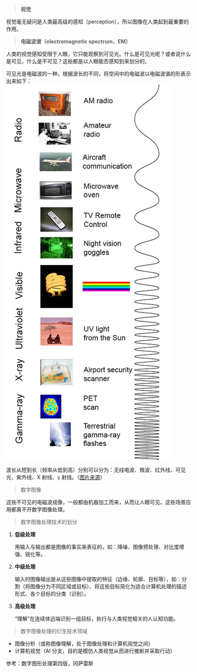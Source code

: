 > **视觉**

视觉毫无疑问是人类最高级的感知（perception），所以图像在人类起到最重要的作用。



> **电磁波谱（electromagnetic spectrum，EM）**

人类的视觉感知受限于人眼，它只能观察到可见光。什么是可见光呢？或者说什么是可见，什么是不可见？这些都是以人眼能否感知到来划分的。

可见光是电磁波的一种，根据波长的不同，将空间中的电磁波以电磁波谱的形表示出来如下：
![](https://raw.githubusercontent.com/huibazdy/TyporaPicture/main/EM_spectrum_full.jpg)

波长从短到长（频率从低到高）分别可以分为：无线电波、微波、红外线、可见光、紫外线、X 射线、γ 射线。（[图片来源](https://imagine.gsfc.nasa.gov/science/toolbox/emspectrum1.html)）



> 数字图像

这些不可见的电磁波成像，一般都由机器加工而来，从而让人眼可见。这些场景应用都离不开数字图像处理。



> 数字图像处理技术的划分

1. **低级处理**

   用输入与输出都是图像的事实来表征的，如：降噪、图像预处理、对比度增强、锐化等。

2. **中级处理**

   输入时图像输出是从这些图像中提取的特征（边缘、轮廓、目标等），如：分割（将图像分为不同区域或目标）、将这些目标简化为适合计算机处理的描述形式、各个目标的分类（识别）。

3. **高级处理**

   “理解”在连续体远端识别一组目标，执行与人类视觉相关的人认知功能。



> 数字图像处理的衍生技术领域

* 图像分析（或称图像理解，处于图像处理和计算机视觉之间）
* 计算机视觉（AI 分支，目的是模仿人类视觉从而进行推断并采取行动）

参考：数字图形处理第四版，冈萨雷斯